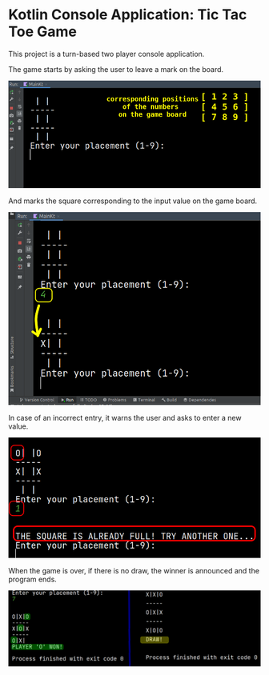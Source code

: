 # Kotlin Console Application: Tic Tac Toe Game



This project is a turn-based two player console application.

The game starts by asking the user to leave a mark on the board.

![ttt1](https://github.com/oelkapmis/tictactoe/blob/main/tictactoe/src/main/resources/ttt1.png)





And marks the square corresponding to the input value on the game board.

![ttt2](https://github.com/oelkapmis/tictactoe/blob/main/tictactoe/src/main/resources/ttt2.png)





In case of an incorrect entry, it warns the user and asks to enter a new value.

![ttt3](https://github.com/oelkapmis/tictactoe/blob/main/tictactoe/src/main/resources/ttt3.png)





When the game is over, if there is no draw, the winner is announced and the program ends.

![ttt4](https://github.com/oelkapmis/tictactoe/blob/main/tictactoe/src/main/resources/ttt4.png)
